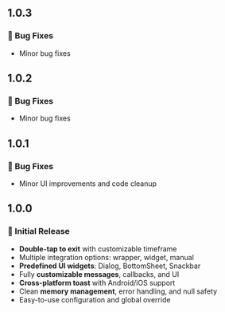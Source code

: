 ## 1.0.3
### 🐞 Bug Fixes
- Minor bug fixes  

## 1.0.2  
### 🐞 Bug Fixes
- Minor bug fixes

## 1.0.1  
### 🐞 Bug Fixes
- Minor UI improvements and code cleanup  

## 1.0.0 
### 🎉 Initial Release
- **Double-tap to exit** with customizable timeframe  
- Multiple integration options: wrapper, widget, manual  
- **Predefined UI widgets**: Dialog, BottomSheet, Snackbar  
- Fully **customizable messages**, callbacks, and UI  
- **Cross-platform toast** with Android/iOS support  
- Clean **memory management**, error handling, and null safety  
- Easy-to-use configuration and global override